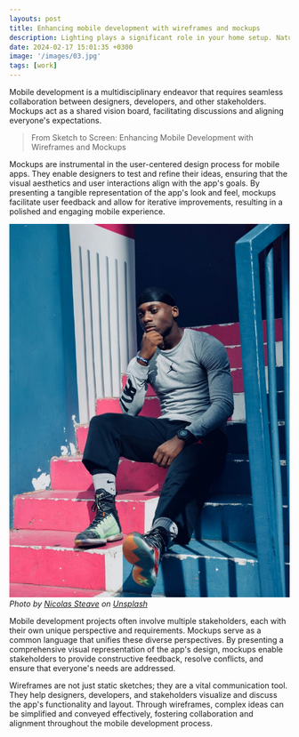 ```yaml
---
layouts: post
title: Enhancing mobile development with wireframes and mockups
description: Lighting plays a significant role in your home setup. Natural light is ideal, as it not only improves visibility but also has a positive impact on mood and well-being. Position your desk near a window or invest in high-quality artificial lighting to create environment.
date: 2024-02-17 15:01:35 +0300
image: '/images/03.jpg'
tags: [work]
---
```

Mobile development is a multidisciplinary endeavor that requires seamless collaboration between designers, developers, and other stakeholders. Mockups act as a shared vision board, facilitating discussions and aligning everyone's expectations.

> From Sketch to Screen: Enhancing Mobile Development with Wireframes and Mockups

Mockups are instrumental in the user-centered design process for mobile apps. They enable designers to test and refine their ideas, ensuring that the visual aesthetics and user interactions align with the app's goals. By presenting a tangible representation of the app's look and feel, mockups facilitate user feedback and allow for iterative improvements, resulting in a polished and engaging mobile experience.

![Sport](/images/03-1.jpg)
*Photo by [Nicolas Steave](https://unsplash.com/photos/mens-gray-long-sleeved-shirt-72acFmyZkJo) on [Unsplash](https://unsplash.com/)*

Mobile development projects often involve multiple stakeholders, each with their own unique perspective and requirements. Mockups serve as a common language that unifies these diverse perspectives. By presenting a comprehensive visual representation of the app's design, mockups enable stakeholders to provide constructive feedback, resolve conflicts, and ensure that everyone's needs are addressed.

Wireframes are not just static sketches; they are a vital communication tool. They help designers, developers, and stakeholders visualize and discuss the app's functionality and layout. Through wireframes, complex ideas can be simplified and conveyed effectively, fostering collaboration and alignment throughout the mobile development process.